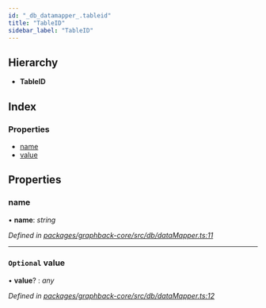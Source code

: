 ```yaml
---
id: "_db_datamapper_.tableid"
title: "TableID"
sidebar_label: "TableID"
---
```


## Hierarchy

* **TableID**

## Index

### Properties

* [name](_db_datamapper_.tableid.md#name)
* [value](_db_datamapper_.tableid.md#optional-value)

## Properties

###  name

• **name**: *string*

*Defined in [packages/graphback-core/src/db/dataMapper.ts:11](https://github.com/aerogear/graphback/blob/bc616b51/packages/graphback-core/src/db/dataMapper.ts#L11)*

___

### `Optional` value

• **value**? : *any*

*Defined in [packages/graphback-core/src/db/dataMapper.ts:12](https://github.com/aerogear/graphback/blob/bc616b51/packages/graphback-core/src/db/dataMapper.ts#L12)*
